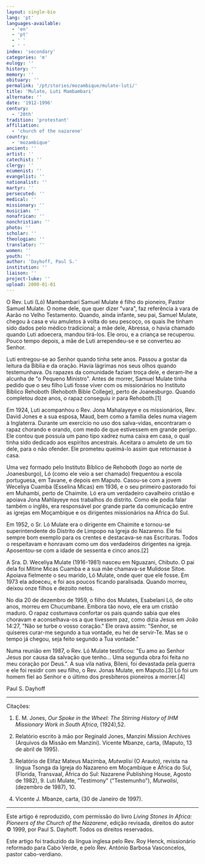 ```yaml
---
layout: single-bio
lang: 'pt'
languages-available:
  - 'en'
  - 'pt'
  - ' '
  - ' '
index: 'secondary'
categories: 'm'
eulogy: ''
history: ''
memory: ''
obituary: ''
permalink: '/pt/stories/mozambique/mulate-luti/'
title: 'Mulate, Luti Mambambari'
alternate: ''
date: '1912-1996'
century:
  - '20th'
tradition: 'protestant'
affiliation:
  - 'church of the nazarene'
country:
  - 'mozambique'
ancient: ''
artist: ''
catechist: ''
clergy: ''
ecumenist: ''
evangelist: ''
nationalist: ''
martyr: ''
persecuted: ''
medical: ''
missionary: ''
musician: ''
nonafrican: ''
nonchristian: ''
photo: ''
scholar: ''
theologian: ''
translator: ''
women: ''
youth: ''
author: 'Dayhoff, Paul S.'
institution: ''
liaison: ''
project-luke: ''
upload: 2000-01-01
---
```



O Rev. Luti (Ló) Mambambari Samuel Mulate é filho do pioneiro, Pastor Samuel Mulate. O nome dele, que quer dizer "vara", faz referência à vara de Aarão no Velho Testamento. Quando, ainda infante, seu pai, Samuel Mulate, chegou à casa e viu amuletos à volta do seu pescoço, os quais lhe tinham sido dados pelo médico tradicional; a mãe dele, Abressa, o havia chamado quando Luti adoecera, mandou tirá-los. Ele orou, e a criança se recuperou. Pouco tempo depois, a mãe de Luti arrependeu-se e se converteu ao Senhor.

Luti entregou-se ao Senhor quando tinha sete anos. Passou a gostar da leitura da Bíblia e da oração. Havia lágrimas nos seus olhos quando testemunhava. Os rapazes da comunidade faziam troça dele, e deram-lhe a alcunha de "o Pequeno Ministro". Antes de morrer, Samuel Mulate tinha pedido que o seu filho Luti fosse viver com os missionários no Instituto Bíblico Rehoboth (Rehoboth Bible College), perto de Joanesburgo. Quando completou doze anos, o rapaz conseguiu ir para Rehoboth.[1]

Em 1924, Luti acompanhou o Rev. Jona Mahalayeye e os missionários, Rev. David Jones e a sua esposa, Maud, bem como a família deles numa viagem à Inglaterra. Durante um exercício no uso dos salva-vidas, encontraram o rapaz chorando e orando, com medo de que estivessem em grande perigo. Ele contou que possuía um pano tipo xadrez numa caixa em casa, o qual tinha sido dedicado aos espíritos ancestrais. Aceitara o amuleto de um tio dele, para o não ofender. Ele prometeu queimá-lo assim que retornasse à casa.

Uma vez formado pelo Instituto Bíblico de Rehoboth (logo ao norte de Joanesburgo), Ló (como ele veio a ser chamado) frequentou a escola portuguesa, em Tavane, e depois em Maputo. Casou-se com a jovem Weceliya Cuamba (Esselina Micas) em 1936, e o seu primeiro pastorado foi em Muhambi, perto de Chaimite. Ló era um verdadeiro cavalheiro cristão e apoiava Jona Mahlayeye nos trabalhos do distrito. Como ele podia falar também o inglês, era responsável por grande parte da comunicação entre as igrejas em Moçambique e os dirigentes missionários na África do Sul.

Em 1952, o Sr. Ló Mulate era o dirigente em Chaimite e tornou-se superintendente do Distrito de Limpopo na Igreja do Nazareno. Ele foi sempre bom exemplo para os crentes e destacava-se nas Escrituras. Todos o respeitavam e honravam como um dos verdadeiros dirigentes na igreja. Aposentou-se com a idade de sessenta e cinco anos.[2]

A Sra. D. Weceliya Mulate (1916-1981) nasceu em Nguazani, Chibuto. O pai dela foi Mitine Micas Cuamba e a sua mãe chamava-se Mulidose Sitoe. Apoiava fielmente o seu marido, Ló Mulate, onde quer que ele fosse. Em 1973 ela adoeceu, e foi aos poucos ficando paralisada. Quando morreu, deixou onze filhos e dezoito netos.

No dia 20 de dezembro de 1959, o filho dos Mulates, Esabelani Ló, de oito anos, morreu em Chucumbane. Embora tão novo, ele era um cristão maduro. O rapaz costumava confortar os pais quando sabia que eles choravam e aconselhava-os a que tivessem paz, como dizia Jesus em João 14:27, "Não se turbe o vosso coração." Ele orava assim: "Senhor, se quiseres curar-me segundo a tua vontade, eu hei de servir-Te. Mas se o tempo já chegou, seja feito segundo a Tua vontade."

Numa reunião em 1987, o Rev. Ló Mulate testificou: "Eu amo ao Senhor Jesus por causa da salvação que tenho... Uma segunda obra foi feita no meu coração por Deus.". A sua vila nativa, Bileni, foi devastada pela guerra e ele foi residir com seu filho, o Rev. Jonas Mulate, em Maputo.[3] Ló foi um homem fiel ao Senhor e o último dos presbíteros pioneiros a morrer.[4]

Paul S. Dayhoff

---

Citações:

1. E. M. Jones, *Our Spoke in the Wheel: The Stirring History of IHM Missionary Work in South Africa*, (1924),52.

2. Relatório escrito à mão por Reginald Jones, Manzini Mission Archives (Arquivos da Missão em Manzini). Vicente Mbanze, carta, (Maputo, 13 de abril de 1995).

3. Relatório de Elifaz Mateus Mazimba, *Mutwalisi* (O Arauto), revista na língua Tsonga da Igreja do Nazareno em Moçambique e África do Sul, (Florida, Transvaal, África do Sul: Nazarene Publishing House, Agosto de 1982), 9. Luti Mulate, "Testimony" ("Testemunho"), *Mutwalisi*, (dezembro de 1987), 10.

4. Vicente J. Mbanze, carta, (30 de Janeiro de 1997).

---

Este artigo é reproduzido, com permissão do livro *Living Stones In Africa: Pioneers of the Church of the Nazarene*, edição revisada, direitos do autor © 1999, por Paul S. Dayhoff.  Todos os direitos reservados.

Este artigo foi traduzido da língua inglesa pelo Rev. Roy Henck, missionário reformado para Cabo Verde, e pelo Rev. António Barbosa Vasconcelos, pastor cabo-verdiano.